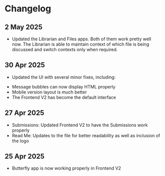 # Changelog

## 2 May 2025

* Updated the Librarian and Files apps. Both of them work pretty well now. The Librarian is able to maintain context of which file is being discussed and switch contexts only when required.

## 30 Apr 2025

* Updated the UI with several minor fixes, including:
- Message bubbles can now display HTML properly
- Mobile version layout is much better
- The Frontend V2 has become the default interface

## 27 Apr 2025

* Submissions: Updated Frontend V2 to have the Submissions work properly
* Read Me: Updates to the file for better readability as well as inclusion of the logo


## 25 Apr 2025

* Butterfly app is now working properly in Frontend V2